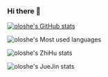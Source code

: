 ### Hi there 👋



[![oloshe's GitHub stats](https://github-readme-stats.vercel.app/api?username=oloshe&theme=radical)](https://github.com/anuraghazra/github-readme-stats)

![oloshe's Most used languages](https://github-readme-stats.vercel.app/api/top-langs/?username=oloshe&layout=compact&hide_border=true&langs_count=12&theme=radical)

![oloshe's ZhiHu stats](https://stats.justsong.cn/api/zhihu?username=ju-xian-xing-84&theme=dark)

![oloshe's JueJin stats](https://stats.justsong.cn/api/juejin?id=3298190615133293&theme=dark)
